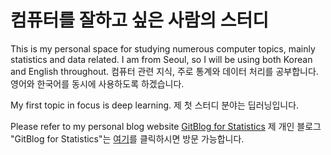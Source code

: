 # 컴퓨터를 잘하고 싶은 사람의 스터디 

This is my personal space for studying numerous computer topics, mainly statistics and data related.
I am from Seoul, so I will be using both Korean and English throughout. 
컴퓨터 관련 지식, 주로 통계와 데이터 처리를 공부합니다. 영어와 한국어를 동시에 사용하도록 하겠습니다.

My first topic in focus is deep learning.
제 첫 스터디 분야는 딥러닝입니다. 

Please refer to my personal blog website [GitBlog for Statistics](https://inter10cic.github.io/ "Click on the link")
제 개인 블로그 "GitBlog for Statistics"는 [여기](https://inter10cic.github.io/ "클릭")를 클릭하시면 방문 가능합니다.
